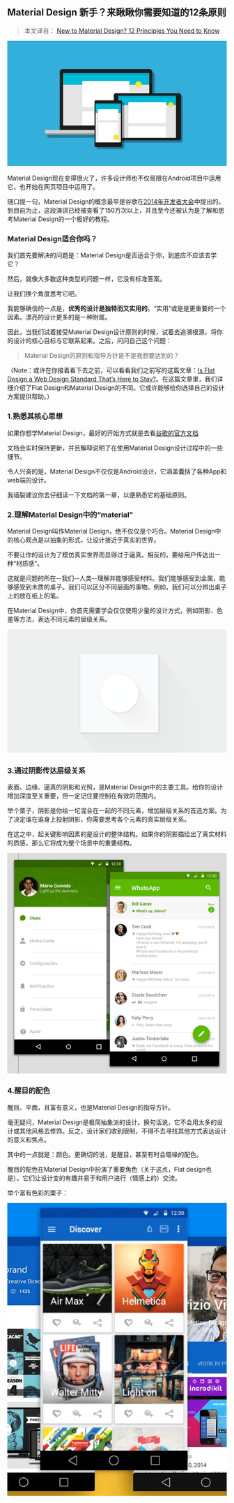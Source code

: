 ## Material Design 新手？来瞅瞅你需要知道的12条原则

> 本文译自： [New to Material Design? 12 Principles You Need to Know](http://blogs.adobe.com/dreamweaver/2015/05/new-to-material-design-12-principles-you-need-to-know.html)

![banner](../../image/NewToMaterialDesign/MaterialDesign.jpg)

Material Design现在变得很火了，许多设计师也不仅局限在Android项目中运用它，也开始在网页项目中运用了。

随口提一句，Material Design的概念最早是谷歌在[2014年开发者大会](https://www.youtube.com/watch?v=wtLJPvx7-ys#t=13m59)中提出的。到目前为止，这段演讲已经被查看了150万次以上，并且至今还被认为是了解和思考Material Design的一个极好的教程。

### Material Design适合你吗？

我们首先要解决的问题是：Material Design是否适合于你，到底应不应该去学它？

然后，就像大多数这种类型的问题一样，它没有标准答案。

让我们换个角度思考它吧。

我能够确信的一点是，**优秀的设计是独特而又实用的**。“实用”或是是更重要的一个因素。漂亮的设计更多的是一种附属。

因此，当我们试着接受Material Design设计原则的时候，试着去追溯根源，将你的设计的核心目标与它联系起来。之后，问问自己这个问题：

> Material Design的原则和指导方针是不是我想要达到的？

（Note：或许在你接着看下去之前，可以看看我们之前写的这篇文章：[Is Flat Design a Web Design Standard That’s Here to Stay?](http://blogs.adobe.com/dreamweaver/2015/02/is-flat-design-a-web-design-standard-thats-here-to-stay-10-designers-chip-in.html)。在这篇文章里，我们详细介绍了Flat Design和Material Design的不同。它或许能够给你选择自己的设计方案提供帮助。）

### 1.熟悉其核心思想

如果你想学Material Design，最好的开始方式就是去看[谷歌的官方文档]()

文档会实时保持更新，并且解释说明了在使用Material Design设计过程中的一些细节。

令人兴奋的是，Material Design不仅仅是Android设计，它涵盖囊括了各种App和web端的设计。

我墙裂建议你去仔细读一下文档的第一章，以便熟悉它的基础原则。

### 2.理解Material Design中的“material”

Material Design叫作Material Design，绝不仅仅是个巧合。Material Design中的核心观点是以抽象的形式，让设计接近于真实的世界。

不要让你的设计为了模仿真实世界而显得过于逼真。相反的，要给用户传达出一种“材质感”。

这就是问题的所在--我们--人类--理解并能够感受材料。我们能够感受到金属，能够感受到木质的桌子。我们可以区分不同层面的事物。例如，我们可以分辨出桌子上的放在纸上的笔。

在Material Design中，你首先需要学会仅仅使用少量的设计方式，例如阴影、色差等方法，表达不同元素的层级关系。

![‘Shadow‘ by Nikhil Vootkur on Behance](../../image/NewToMaterialDesign/shadow.png)

### 3.通过阴影传达层级关系

表面、边缘、逼真的阴影和光照，是Material Design中的主要工具。给你的设计增加深度至关重要，但一定记住要控制在有效的范围内。

举个栗子，阴影是你给一坨混合在一起的不同元素，增加层级关系的首选方案。为了决定谁在谁身上投射阴影，你需要思考各个元素的真实层级关系。

在这之中，起关键影响因素的是设计的整体结构。如果你的阴影描绘出了真实材料的质感，那么它将成为整个场景中的重要结构。

![‘WhatsApp | Material Design Concept‘ by Mário Gomide on Behance](../../image/NewToMaterialDesign/WhatsAppMaterialDesigin.png)

### 4.醒目的配色

醒目、平面，且富有意义，也是Material Design的指导方针。

毫无疑问，Material Design是极简抽象派的设计。换句话说，它不会用太多的设计或其他风格去修饰。反之，设计家们收到限制，不得不去寻找其他方式表达设计的意义和焦点。

其中的一点就是：颜色。更确切的说，是醒目，甚至有时会聒噪的配色。

醒目的配色在Material Design中扮演了重要角色（关于这点，Flat design也是）。它们让设计变的有趣并易于和用户进行（情感上的）交流。

举个富有色彩的栗子：

![‘Behance New App Concept (Material Design)‘ by Fabrizio Vinci on Behance](../../image/NewToMaterialDesign/BehanceMaterialDesign.gif)